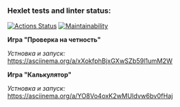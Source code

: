 ### Hexlet tests and linter status:
[![Actions Status](https://github.com/nathalieMalsh/frontend-project-44/actions/workflows/hexlet-check.yml/badge.svg)](https://github.com/nathalieMalsh/frontend-project-44/actions)
[![Maintainability](https://api.codeclimate.com/v1/badges/99d14e36295810008f35/maintainability)](https://codeclimate.com/github/nathalieMalsh/frontend-project-44/maintainability)

**Игра "Проверка на четность"**

_Устновка и запуск:_
https://asciinema.org/a/xXokfphBjxGXwSZb59l1umM2W

**Игра "Калькулятор"**

_Устновка и запуск:_
https://asciinema.org/a/YO8Vo4oxK2wMUIdvw6bv0fHaj
